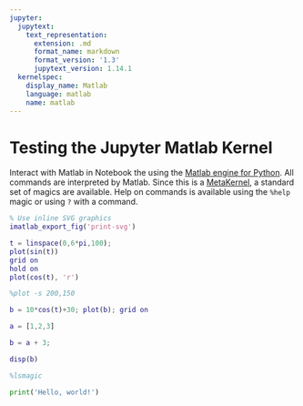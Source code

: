 ```yaml
---
jupyter:
  jupytext:
    text_representation:
      extension: .md
      format_name: markdown
      format_version: '1.3'
      jupytext_version: 1.14.1
  kernelspec:
    display_name: Matlab
    language: matlab
    name: matlab
---
```


Testing the Jupyter Matlab Kernel
============

Interact with Matlab in Notebook the using the [Matlab engine for Python](https://www.mathworks.com/help/matlab/matlab-engine-for-python.html).  All commands are interpreted by Matlab.  Since this is a [MetaKernel](https://github.com/Calysto/metakernel), a standard set of magics are available.  Help on commands is available using the `%help` magic or using `?` with a command.

```matlab
% Use inline SVG graphics
imatlab_export_fig('print-svg')
```

```matlab
t = linspace(0,6*pi,100);
plot(sin(t))
grid on
hold on
plot(cos(t), 'r')
```

```matlab
%plot -s 200,150
```

```matlab
b = 10*cos(t)+30; plot(b); grid on
```

```matlab
a = [1,2,3]
```

```matlab
b = a + 3;
```

```matlab
disp(b)
```

```matlab
%lsmagic
```

```python
print('Hello, world!')
```
